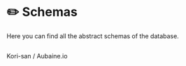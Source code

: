 # ✏️ Schemas
Here you can find all the abstract schemas of the database. 

##
Kori-san / Aubaine.io
